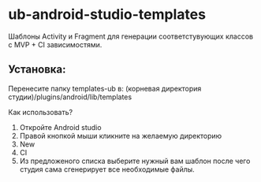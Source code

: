# ub-android-studio-templates
Шаблоны Activity и Fragment для генерации соответстувующих классов с MVP + CI зависимостями.

<h2>Установка:</h2>
Перенесите папку templates-ub в: (корневая директория студии)/plugins/android/lib/templates

<h>Как использовать?</h2>
1. Откройте Android studio
2. Правой кнопкой мыши кликните на желаемую директорию
3. New
4. CI
5. Из предложеного списка выберите нужный вам шаблон после чего студия сама сгенерирует все необходимые файлы.
